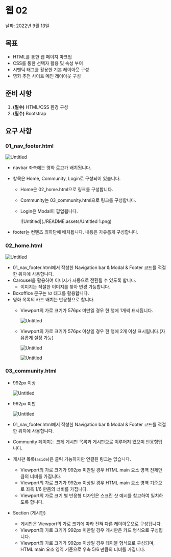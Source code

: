 # 웹 02

날짜: 2022년 9월 13일

## 목표

- HTML를 통한 웹 페이지 마크업
- CSS를 통한 선택자 활용 및 속성 부여
- 시맨틱 태그를 활용한 기본 레이아웃 구성
- 영화 추천 사이트 메인 레이아웃 구성

## 준비 사항

1. **(필수)** HTML/CSS 환경 구성
2. **(필수)** Bootstrap

## 요구 사항

### 01_nav_footer.html

![Untitled](./README.assets/Untitled.png)

- navbar 좌측에는 영화 로고가 배치됩니다.
- 항목은 Home, Community, Login로 구성되어 있습니다.
    - Home은 02_home.html으로 링크를 구성합니다.
    - Community는 03_community.html으로 링크를 구성합니다.
    - Login은 Modal이 팝업됩니다.
      
        ![Untitled](./README.assets/Untitled 1.png)
    
- footer는 컨텐츠 최하단에 배치됩니다. 내용은 자유롭게 구성합니다.

### 02_home.html

![Untitled](./README.assets/Untitled-2.png)

- 01_nav_footer.html에서 작성한 Navigation bar & Modal & Footer 코드를 적절한 위치에 사용합니다.
- Carousel을 활용하여 이미지가 자동으로 전환될 수 있도록 합니다.
    - 이미지는 적절한 이미지를 찾아 변경 가능합니다.
- Boxoffice 문구는 `h2` 태그를 활용합니다.
- 영화 목록의 카드 배치는 반응형으로 합니다.
    - Viewport의 가로 크기가 576px 미만일 경우 한 행에 1개씩 표시됩니다.
      
        ![Untitled](./README.assets/Untitled-3.png)
        
    - Viewport의 가로 크기가 576px 이상일 경우 한 행에 2개 이상 표시됩니다.(자유롭게 설정 가능)
      
        ![Untitled](./README.assets/Untitled-4.png)
        
        ![Untitled](./README.assets/Untitled-5.png)
        

### 03_community.html

- 992px 이상
  
    ![Untitled](./README.assets/Untitled-6.png)
    
- 992px 미만
  
    ![Untitled](./README.assets/Untitled-7.png)
    
- 01_nav_footer.html에서 작성한 Navigation bar & Modal & Footer 코드를 적절한 위치에 사용합니다.
- Community 페이지는 크게 게시판 목록과 게시판으로 이루어져 있으며 반응형입니다.
- 게시판 목록(`aside`)은 클릭 가능하지만 연결된 링크는 없습니다.
    - Viewport의 가로 크기가 992px 미만일 경우 HTML main 요소 영역 전체만큼의 너비를 가집니다.
    - Viewport의 가로 크기가 992px 이상일 경우 HTML main 요소 영역 기준으로 좌측 1/6 만큼의 너비를 가집니다.
    - Viewport의 가로 크기 별 반응형 디자인은 스크린 샷 예시를 참고하여 일치하도록 합니다.
- Section (게시판)
    - 게시판은 Viewport의 가로 크기에 따라 전혀 다른 레이아웃으로 구성됩니다.
    - Viewport의 가로 크기가 992px 미만일 경우 게시판은 카드 형식으로 구성됩니다.
    - Viewport의 가로 크기가 992px 이상일 경우 테이블 형식으로 구성되며, HTML main 요소 영역 기준으로 우측 5/6 만큼의 너비를 가집니다.